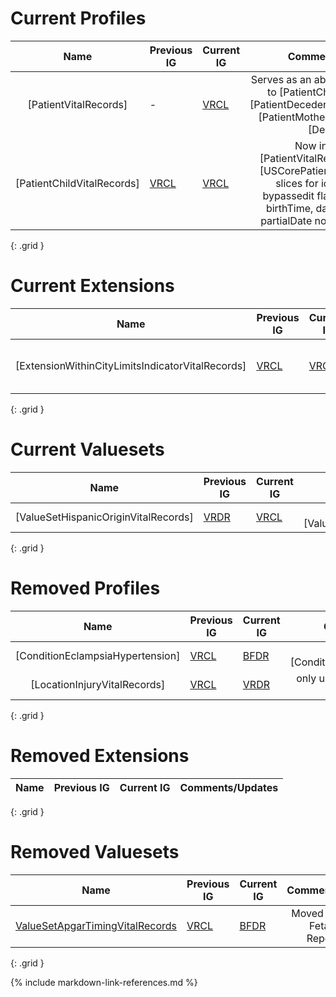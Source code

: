 
# Current Profiles
| Name         | Previous IG  |  Current IG      | Comments/Updates  |
| :----------: | -----------  |  -----------     | :---------------: |
| [PatientVitalRecords] | - | [VRCL](http://build.fhir.org/ig/HL7/vr-common-library/StructureDefinition-Patient-child-vr.html) | Serves as an abstract profile (parent to [PatientChildVitalRecords], [PatientDecedentFetusVitalRecords], [PatientMotherVitalRecords], and [Decedent]) |
| [PatientChildVitalRecords] | [VRCL](http://hl7.org/fhir/us/vr-common-library/StructureDefinition-Patient-child-vr.html) | [VRCL]([PatientChildVitalRecords]) | Now inherits from [PatientVitalRecords] rather than [USCorePatientProfile], removed slices for identifier, added bypassedit flag to multiplebirth, birthTime, dataAbsentReason, partialDate no longer extensions  |
{: .grid }

# Current Extensions
| Name         | Previous IG  |  Current IG      | Comments/Updates  |
| :----------: | -----------  |  -----------     | :---------------: |
| [ExtensionWithinCityLimitsIndicatorVitalRecords] | [VRCL](http://hl7.org/fhir/us/vr-common-library/StructureDefinition-Extension-within-city-limits-indicator-vr.html)  |  [VRCL](http://build.fhir.org/ig/HL7/vr-common-library/StructureDefinition-Extension-within-city-limits-indicator-vr.html)    | changed to reference VRCL, rather than phinvads valueset |
{: .grid }

# Current Valuesets
| Name         | Previous IG  |  Current IG      | Comments/Updates  |
| :----------: | -----------  |  -----------     | :---------------: |
| [ValueSetHispanicOriginVitalRecords] | [VRDR](https://build.fhir.org/ig/HL7/vrdr/ValueSet-vrdr-hispanic-origin-vs.html) | [VRCL](http://build.fhir.org/ig/HL7/vr-common-library/ValueSet-ValueSet-hispanic-origin-vr.html) | renamed to [ValueSetHispanicOriginVitalRecords] | 
{: .grid }

# Removed Profiles
| Name         | Previous IG  |  Current IG      | Comments/Updates  |
| :----------: | -----------  |  -----------     | :---------------: |
| [ConditionEclampsiaHypertension] | [VRCL](http://hl7.org/fhir/us/vr-common-library/StructureDefinition-Condition-eclampsia-hypertension-vr.html) | [BFDR](placeholder.html) | renamed to [ConditionEclampsiaHypertension] | 
| [LocationInjuryVitalRecords] | [VRCL](http://hl7.org/fhir/us/vr-common-library/StructureDefinition-Location-injury-vr.html) | [VRDR](placeholder.html) | only used for death use case, so omitted from VRCL | 
{: .grid }

# Removed Extensions
| Name         | Previous IG  |  Current IG      | Comments/Updates  |
| :----------: | -----------  |  -----------     | :---------------: |
{: .grid }

# Removed Valuesets
| Name         | Previous IG  |  Current IG      | Comments/Updates  |
| :----------: | -----------  |  -----------     | :---------------: |
| [ValueSetApgarTimingVitalRecords](http://hl7.org/fhir/us/vr-common-library/StructureDefinition-Observation-apgar-score-vr.html) |  [VRCL](http://hl7.org/fhir/us/vr-common-library/StructureDefinition-Observation-apgar-score-vr.html) |  [BFDR](placeholder.html)    | Moved to Birth and Fetal Death Reporting IG |
{: .grid }


{% include markdown-link-references.md %}